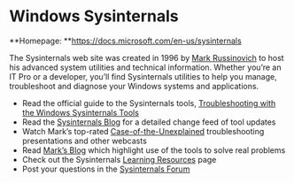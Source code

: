 # Windows Sysinternals

**Homepage: **<https://docs.microsoft.com/en-us/sysinternals>

The Sysinternals web site was created in 1996 by [Mark Russinovich](https://blogs.technet.microsoft.com/markrussinovich/) to host his advanced system utilities and technical information. Whether you’re an IT Pro or a developer, you’ll find Sysinternals utilities to help you manage, troubleshoot and diagnose your Windows systems and applications.

- Read the official guide to the Sysinternals tools, [Troubleshooting with the Windows Sysinternals Tools](https://docs.microsoft.com/en-us/sysinternals/learn/troubleshooting-book)
- Read the [Sysinternals Blog](https://techcommunity.microsoft.com/t5/Sysinternals-Blog/bg-p/Sysinternals-Blog) for a detailed change feed of tool updates
- Watch Mark’s top-rated [Case-of-the-Unexplained](https://docs.microsoft.com/en-us/sysinternals/learn/webcasts) troubleshooting presentations and other webcasts
- Read [Mark’s Blog](https://techcommunity.microsoft.com/t5/Windows-Blog-Archive/bg-p/Windows-Blog-Archive/label-name/Mark%20Russinovich) which highlight use of the tools to solve real problems
- Check out the Sysinternals [Learning Resources](https://docs.microsoft.com/en-us/sysinternals/learn/index) page
- Post your questions in the [Sysinternals Forum](https://social.technet.microsoft.com/Forums/en-US/home?category=sysinternals&filter=alltypes&sort=lastpostdesc)
